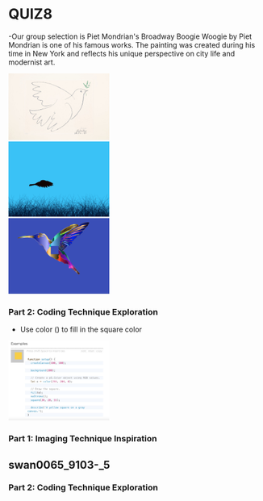 
# QUIZ8

-Our group selection is Piet Mondrian's Broadway Boogie Woogie by Piet Mondrian is one of his famous works. The painting was created during his time in New York and reflects his unique perspective on city life and modernist art.

 <div align=centre> <img src="assets/Pablo Picasso Dove of peace.jpg" width="200px">

 <div align=centre> <img src="assets/1.png" width="200px">
 <div align=centre> <img src="assets/2.png" width="200px">

### Part 2: Coding Technique Exploration

- Use color () to fill in the square color
 <div align=centre> <img src="assets/3.jpeg" width="200px">

### Part 1: Imaging Technique Inspiration
## swan0065_9103-_5

### Part 2: Coding Technique Exploration

